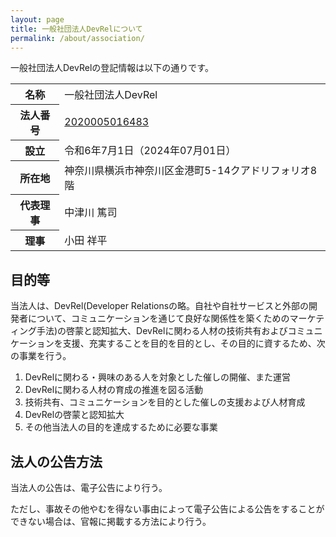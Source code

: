 ```yaml
---
layout: page
title: 一般社団法人DevRelについて
permalink: /about/association/
---
```


一般社団法人DevRelの登記情報は以下の通りです。

<table>
	<tbody>
		<tr>
			<th>名称</th>
			<td>一般社団法人DevRel</td>
		</tr>
		<tr>
			<th>法人番号</th>
			<td><a href="https://www.houjin-bangou.nta.go.jp/henkorireki-johoto.html?selHouzinNo=2020005016483" target="_blank">2020005016483</a></td>
		</tr>
		<tr>
			<th>設立</th>
			<td>令和6年7月1日（2024年07月01日）</td>
		</tr>
		<tr>
			<th>所在地</th>
			<td>神奈川県横浜市神奈川区金港町5-14クアドリフォリオ8階</td>
		</tr>
		<tr>
			<th>代表理事</th>
			<td>中津川 篤司</td>
		</tr>
		<tr>
			<th>理事</th>
			<td>小田 祥平</td>
		</tr>
	</tbody>
</table>

## 目的等

当法人は、DevRel(Developer Relationsの略。自社や自社サービスと外部の開発者について、コミュニケーションを通じて良好な関係性を築くためのマーケティング手法)の啓蒙と認知拡大、DevRelに関わる人材の技術共有およびコミュニケーションを支援、充実することを目的を目的とし、その目的に資するため、次の事業を行う。

1. DevRelに関わる・興味のある人を対象とした催しの開催、また運営
1. DevRelに関わる人材の育成の推進を図る活動
1. 技術共有、コミュニケーションを目的とした催しの支援および人材育成
1. DevRelの啓蒙と認知拡大
1. その他当法人の目的を達成するために必要な事業

## 法人の公告方法

当法人の公告は、電子公告により行う。

ただし、事故その他やむを得ない事由によって電子公告による公告をすることができない場合は、官報に掲載する方法により行う。
